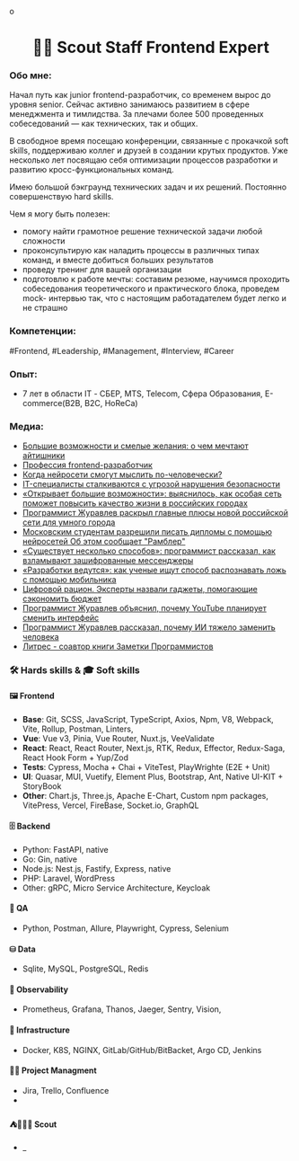 o<h1 align="center">🕵️‍♂️ Scout Staff Frontend Expert</h1>

### Обо мне:
Начал путь как junior frontend-разработчик, со временем вырос до уровня senior. Сейчас активно занимаюсь развитием в сфере менеджмента и тимлидства. За плечами более 500 проведенных собеседований — как технических, так и общих. 

В свободное время посещаю конференции, связанные с прокачкой soft skills, поддерживаю коллег и друзей в создании крутых продуктов. Уже несколько лет посвящаю себя оптимизации процессов разработки и развитию кросс-функциональных команд.

Имею большой бэкграунд технических задач и их решений. Постоянно совершенствую hard skills. 

Чем я могу быть полезен: 
- помогу найти грамотное решение технической задачи любой сложности 
- проконсультирую как наладить процессы в различных типах команд, и вместе добиться больших результатов 
- проведу тренинг для вашей организации 
- подготовлю к работе мечты: составим резюме, научимся проходить собеседования теоретического и практического блока, проведем mock- интервью так, что с настоящим работадателем будет легко и не страшно

### Компетенции:
#Frontend, #Leadership, #Management, #Interview, #Career

### Опыт:
<ul>
    <li>7 лет в области IT - СБЕР, MTS, Telecom, Сфера Образования, E-commerce(B2B, B2C, HoReCa)</li>
</ul>

### Медиа:

<ul>
    <li>
        <a href="https://blog.skillfactory.ru/mechti-ajtishnikov/" target="_blank">
            Большие возможности и смелые желания: о чем мечтают айтишники
        </a> 
    </li>
    <li>
        <a href="https://www.kp.ru/edu/rabota/professiya-frontend-razrabotchik/" target="_blank">
            Профессия frontend-разработчик
        </a>
    </li>
    <li>
        <a href="https://dni.ru/society/2023/7/24/523159.html" target="_blank"> 
        Когда нейросети смогут мыслить по-человечески?
        </a>
    </li>
    <li>
        <a href="https://360.ru/news/obschestvo/programmist-zhuravlev-it-spetsialisty-ezhednevno-stalkivajutsja-s-ugrozoj-narushenija-bezopasnosti/" target="_blank"> 
            IT-специалисты сталкиваются с угрозой нарушения безопасности
        </a>
    </li>
    <li>
        <a href="https://mosregtoday.ru/news/soc/otkryvaet-bolshie-vozmozhnosti-vyjasnilos-kak-osobaja-set-pomozhet-povysit-kachestvo-zhizni-v-rossijskih-gorodah/" target="_blank"> 
            «Открывает большие возможности»: выяснилось, как особая сеть поможет повысить качество жизни в российских городах
        </a>
    </li>
    <li>
        <a href="https://www.osnmedia.ru/obshhestvo/programmist-zhuravlev-raskryl-glavnye-plyusy-novoj-rossijskoj-seti-dlya-umnogo-goroda/" target="_blank"> 
            Программист Журавлев раскрыл главные плюсы новой российской сети для умного города
        </a>
    </li>
    <li>
        <a href="https://news.rambler.ru/education/51334858-moskovskim-studentam-razreshili-pisat-diplomy-s-pomoschyu-neyrosetey/" target="_blank"> 
            Московским студентам разрешили писать дипломы с помощью нейросетей Об этом сообщает "Рамблер"
        </a>
    </li>
    <li>
        <a href="https://mosregtoday.ru/news/soc/suschestvuet-neskolko-sposobov-programmist-rasskazal-kak-vzlamyvajut-zashifrovannye-messendzhery/" target="_blank">
            «Существует несколько способов»: программист рассказал, как взламывают зашифрованные мессенджеры
        </a>
    </li>
    <li>
        <a href="https://mosregtoday.ru/news/soc/razrabotki-vedutsja-kak-uchenye-ischut-sposob-raspoznavat-lozh-s-pomoschju-mobilnika/" target="_blank">
            «Разработки ведутся»: как ученые ищут способ распознавать ложь с помощью мобильника 
        </a>
    </li>
        <li>
        <a href="https://aif.ru/techno/gadgets/cifrovoy-racion-eksperty-nazvali-gadzhety-pomogayushchie-sekonomit-byudzhet" target="_blank">
           Цифровой рацион. Эксперты назвали гаджеты, помогающие сэкономить бюджет
        </a>
    </li>
    <li>
        <a href="https://www.techinsider.ru/news/news-1663901-programmist-juravlev-obyyasnil-pochemu-youtube-planiruet-smenit-interfeis/" target="_blank">
           Программист Журавлев объяснил, почему YouTube планирует сменить интерфейс
        </a>
    </li>
        <li>
        <a href="https://vm.ru/news/1082650-programmist-zhuravlev-rasskazal-pochemu-ii-tyazhelo-zamenit-cheloveka" target="_blank">
           Программист Журавлев рассказал, почему ИИ тяжело заменить человека
        </a>
    </li>
    <li>
        <a href="https://www.litres.ru/book/aleksandr-sherstov/zametki-programmistov-71397340/" target="_blank">
           Литрес - соавтор книги Заметки Программистов
        </a>
    </li>
</ul>

### 🛠️ Hards skills & 🎓 Soft skills

#### 🖼 Frontend
- **Base**: Git, SCSS, JavaScript, TypeScript, Axios, Npm, V8, Webpack, Vite, Rollup, Postman, Linters, 
- **Vue**: Vue v3, Pinia, Vue Router, Nuxt.js, VeeValidate
- **React**: React, React Router, Next.js, RTK, Redux, Effector, Redux-Saga, React Hook Form + Yup/Zod
- **Tests**: Cypress, Mocha + Chai + ViteTest, PlayWrighte (E2E + Unit)
- **UI**: Quasar, MUI, Vuetify, Element Plus, Bootstrap, Ant, Native UI-KIT + StoryBook
- **Other**: Chart.js, Three.js, Apache E-Chart, Custom npm packages, VitePress, Vercel, FireBase, Socket.io, GraphQL

#### 🗄️ Backend
- Python: FastAPI, native
- Go: Gin, native
- Node.js: Nest.js, Fastify, Express, native
- PHP: Laravel, WordPress
- Other: gRPC, Micro Service Architecture, Keycloak

#### 🧪 QA 
- Python, Postman, Allure, Playwright, Cypress, Selenium

#### ⛁ Data 
- Sqlite, MySQL, PostgreSQL, Redis

#### 📱 Observability
- Prometheus, Grafana, Thanos, Jaeger, Sentry, Vision, 

#### 🏯 Infrastructure 
- Docker, K8S, NGINX, GitLab/GitHub/BitBacket, Argo CD, Jenkins

#### 👨‍💼 Project Managment 
- Jira, Trello, Confluence
- 
#### ⛺🌙🎒🔦 Scout
- _

